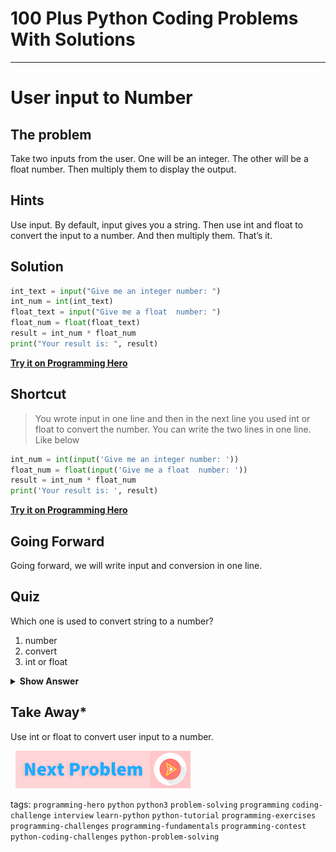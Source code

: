# 100 Plus Python Coding Problems With Solutions
---

# User input to Number

##  The problem
Take two inputs from the user. One will be an integer. The other will be a float number. Then multiply them to display the output.

## Hints
Use input. By default, input gives you a string. Then use int and float to convert the input to a number. And then multiply them. That’s it.

## Solution
```python
int_text = input("Give me an integer number: ")
int_num = int(int_text)
float_text = input("Give me a float  number: ")
float_num = float(float_text)
result = int_num * float_num
print("Your result is: ", result)
```

**[Try it on Programming Hero](https://play.google.com/store/apps/details?id=com.learnprogramming.codecamp)**

## Shortcut
> You wrote input in one line and then in the next line you used int or float to convert the number. You can write the two lines in one line. Like below 

```python
int_num = int(input('Give me an integer number: '))
float_num = float(input('Give me a float  number: '))
result = int_num * float_num
print('Your result is: ', result)
```

**[Try it on Programming Hero](https://play.google.com/store/apps/details?id=com.learnprogramming.codecamp)**

## Going Forward
Going forward, we will write input and conversion in one line.

## Quiz
Which one is used to convert string to a number?

1. number
2. convert
3. int or float

<details>
 <summary><b>Show Answer</b></summary>
   <p>The answer is : 3</p>
 </details>

## Take Away*

Use int or float to convert user input to a number. <br>

&nbsp;
[![Next Page](../assets/next-button.png)](Math-Power.md)
&nbsp;

tags:  `programming-hero`  `python`  `python3`  `problem-solving`  `programming`  `coding-challenge`  `interview`  `learn-python`  `python-tutorial`  `programming-exercises`  `programming-challenges`  `programming-fundamentals`  `programming-contest`  `python-coding-challenges`  `python-problem-solving`
